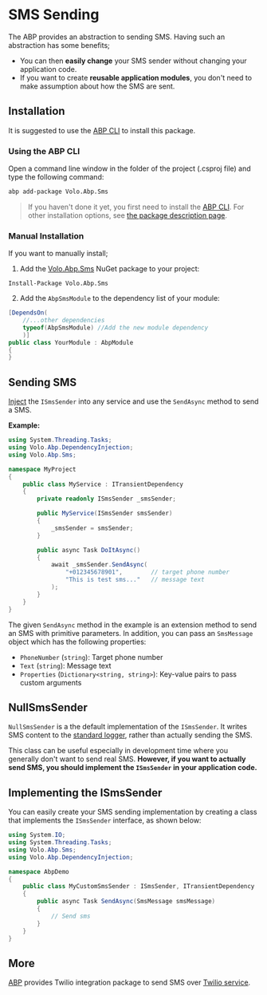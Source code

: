 # SMS Sending

The ABP provides an abstraction to sending SMS. Having such an abstraction has some benefits;

- You can then **easily change** your SMS sender without changing your application code.
- If you want to create **reusable application modules**, you don't need to make assumption about how the SMS are sent.

## Installation

It is suggested to use the [ABP CLI](../../cli) to install this package.

### Using the ABP CLI

Open a command line window in the folder of the project (.csproj file) and type the following command:

```bash
abp add-package Volo.Abp.Sms
```

> If you haven't done it yet, you first need to install the [ABP CLI](../../cli). For other installation options, see [the package description page](https://abp.io/package-detail/Volo.Abp.Sms).

### Manual Installation

If you want to manually install;

1. Add the [Volo.Abp.Sms](https://www.nuget.org/packages/Volo.Abp.Sms) NuGet package to your project:

```
Install-Package Volo.Abp.Sms
```

2. Add the `AbpSmsModule` to the dependency list of your module:

```csharp
[DependsOn(
    //...other dependencies
    typeof(AbpSmsModule) //Add the new module dependency
    )]
public class YourModule : AbpModule
{
}
```

## Sending SMS

[Inject](../fundamentals/dependency-injection.md) the `ISmsSender` into any service and use the `SendAsync` method to send a SMS.

**Example:**

```csharp
using System.Threading.Tasks;
using Volo.Abp.DependencyInjection;
using Volo.Abp.Sms;

namespace MyProject
{
    public class MyService : ITransientDependency
    {
        private readonly ISmsSender _smsSender;

        public MyService(ISmsSender smsSender)
        {
            _smsSender = smsSender;
        }

        public async Task DoItAsync()
        {
            await _smsSender.SendAsync(
                "+012345678901",        // target phone number
                "This is test sms..."   // message text
            );
        }
    }
}
```

The given `SendAsync` method in the example is an extension method to send an SMS with primitive parameters. In addition, you can pass an `SmsMessage` object which has the following properties:

- `PhoneNumber` (`string`): Target phone number
- `Text` (`string`): Message text
- `Properties` (`Dictionary<string, string>`): Key-value pairs to pass custom arguments

## NullSmsSender

`NullSmsSender` is a the default implementation of the `ISmsSender`. It writes SMS content to the [standard logger](../fundamentals/logging.md), rather than actually sending the SMS.

This class can be useful especially in development time where you generally don't want to send real SMS. **However, if you want to actually send SMS, you should implement the `ISmsSender` in your application code.**

## Implementing the ISmsSender

You can easily create your SMS sending implementation by creating a class that implements the `ISmsSender` interface, as shown below:

```csharp
using System.IO;
using System.Threading.Tasks;
using Volo.Abp.Sms;
using Volo.Abp.DependencyInjection;

namespace AbpDemo
{
    public class MyCustomSmsSender : ISmsSender, ITransientDependency
    {
        public async Task SendAsync(SmsMessage smsMessage)
        {
            // Send sms
        }
    }
}
```

## More

[ABP](https://commercial.abp.io/) provides Twilio integration package to send SMS over [Twilio service](https://docs.abp.io/en/commercial/latest/modules/twilio-sms).
